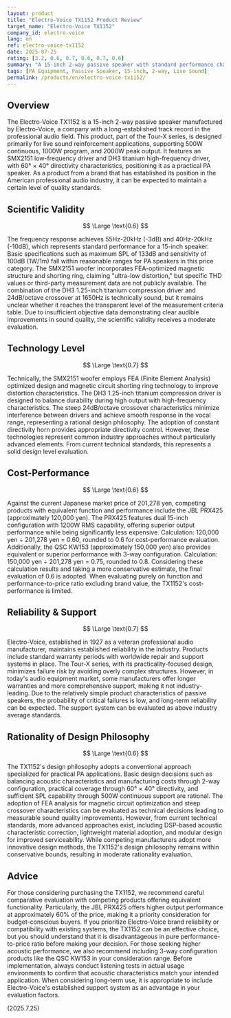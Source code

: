 ```yaml
---
layout: product
title: "Electro-Voice TX1152 Product Review"
target_name: "Electro-Voice TX1152"
company_id: electro-voice
lang: en
ref: electro-voice-tx1152
date: 2025-07-25
rating: [3.2, 0.6, 0.7, 0.6, 0.7, 0.6]
summary: "A 15-inch 2-way passive speaker with standard performance characteristics, but moderate cost-performance evaluation when compared to competing products"
tags: [PA Equipment, Passive Speaker, 15-inch, 2-way, Live Sound]
permalink: /products/en/electro-voice-tx1152/
---
```


## Overview

The Electro-Voice TX1152 is a 15-inch 2-way passive speaker manufactured by Electro-Voice, a company with a long-established track record in the professional audio field. This product, part of the Tour-X series, is designed primarily for live sound reinforcement applications, supporting 500W continuous, 1000W program, and 2000W peak output. It features an SMX2151 low-frequency driver and DH3 titanium high-frequency driver, with 60° × 40° directivity characteristics, positioning it as a practical PA speaker. As a product from a brand that has established its position in the American professional audio industry, it can be expected to maintain a certain level of quality standards.

## Scientific Validity

$$ \Large \text{0.6} $$

The frequency response achieves 55Hz-20kHz (-3dB) and 40Hz-20kHz (-10dB), which represents standard performance for a 15-inch speaker. Basic specifications such as maximum SPL of 133dB and sensitivity of 100dB (1W/1m) fall within reasonable ranges for PA speakers in this price category. The SMX2151 woofer incorporates FEA-optimized magnetic structure and shorting ring, claiming "ultra-low distortion," but specific THD values or third-party measurement data are not publicly available. The combination of the DH3 1.25-inch titanium compression driver and 24dB/octave crossover at 1650Hz is technically sound, but it remains unclear whether it reaches the transparent level of the measurement criteria table. Due to insufficient objective data demonstrating clear audible improvements in sound quality, the scientific validity receives a moderate evaluation.

## Technology Level

$$ \Large \text{0.7} $$

Technically, the SMX2151 woofer employs FEA (Finite Element Analysis) optimized design and magnetic circuit shorting ring technology to improve distortion characteristics. The DH3 1.25-inch titanium compression driver is designed to balance durability during high output with high-frequency characteristics. The steep 24dB/octave crossover characteristics minimize interference between drivers and achieve smooth response in the vocal range, representing a rational design philosophy. The adoption of constant directivity horn provides appropriate directivity control. However, these technologies represent common industry approaches without particularly advanced elements. From current technical standards, this represents a solid design level evaluation.

## Cost-Performance

$$ \Large \text{0.6} $$

Against the current Japanese market price of 201,278 yen, competing products with equivalent function and performance include the JBL PRX425 (approximately 120,000 yen). The PRX425 features dual 15-inch configuration with 1200W RMS capability, offering superior output performance while being significantly less expensive. Calculation: 120,000 yen ÷ 201,278 yen = 0.60, rounded to 0.6 for cost-performance evaluation. Additionally, the QSC KW153 (approximately 150,000 yen) also provides equivalent or superior performance with 3-way configuration. Calculation: 150,000 yen ÷ 201,278 yen = 0.75, rounded to 0.8. Considering these calculation results and taking a more conservative estimate, the final evaluation of 0.6 is adopted. When evaluating purely on function and performance-to-price ratio excluding brand value, the TX1152's cost-performance is limited.

## Reliability & Support

$$ \Large \text{0.7} $$

Electro-Voice, established in 1927 as a veteran professional audio manufacturer, maintains established reliability in the industry. Products include standard warranty periods with worldwide repair and support systems in place. The Tour-X series, with its practicality-focused design, minimizes failure risk by avoiding overly complex structures. However, in today's audio equipment market, some manufacturers offer longer warranties and more comprehensive support, making it not industry-leading. Due to the relatively simple product characteristics of passive speakers, the probability of critical failures is low, and long-term reliability can be expected. The support system can be evaluated as above industry average standards.

## Rationality of Design Philosophy

$$ \Large \text{0.6} $$

The TX1152's design philosophy adopts a conventional approach specialized for practical PA applications. Basic design decisions such as balancing acoustic characteristics and manufacturing costs through 2-way configuration, practical coverage through 60° × 40° directivity, and sufficient SPL capability through 500W continuous support are rational. The adoption of FEA analysis for magnetic circuit optimization and steep crossover characteristics can be evaluated as technical decisions leading to measurable sound quality improvements. However, from current technical standards, more advanced approaches exist, including DSP-based acoustic characteristic correction, lightweight material adoption, and modular design for improved serviceability. While competing manufacturers adopt more innovative design methods, the TX1152's design philosophy remains within conservative bounds, resulting in moderate rationality evaluation.

## Advice

For those considering purchasing the TX1152, we recommend careful comparative evaluation with competing products offering equivalent functionality. Particularly, the JBL PRX425 offers higher output performance at approximately 60% of the price, making it a priority consideration for budget-conscious buyers. If you prioritize Electro-Voice brand reliability or compatibility with existing systems, the TX1152 can be an effective choice, but you should understand that it is disadvantageous in pure performance-to-price ratio before making your decision. For those seeking higher acoustic performance, we also recommend including 3-way configuration products like the QSC KW153 in your consideration range. Before implementation, always conduct listening tests in actual usage environments to confirm that acoustic characteristics match your intended application. When considering long-term use, it is appropriate to include Electro-Voice's established support system as an advantage in your evaluation factors.

(2025.7.25)
